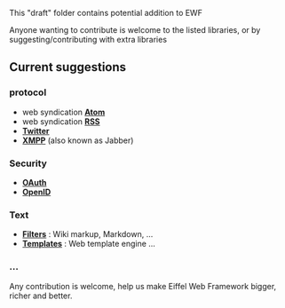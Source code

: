 This "draft" folder contains potential addition to EWF

Anyone wanting to contribute is welcome to the listed libraries, or by suggesting/contributing with extra libraries

## Current suggestions ##

### protocol ###
* web syndication [__Atom__](library/protocol/syndication/atom)
* web syndication [__RSS__](library/protocol/syndication/rss)
* [__Twitter__](library/protocol/twitter)
* [__XMPP__](library/protocol/xmpp) (also known as Jabber)

### Security ###
* [__OAuth__](library/security/oauth)
* [__OpenID__](library/security/openid)

### Text ###
* [__Filters__](library/text/filter) : Wiki markup, Markdown, ...
* [__Templates__](library/text/template) : Web template engine ...


### ... ###

Any contribution is welcome, help us make Eiffel Web Framework bigger, richer and better.

